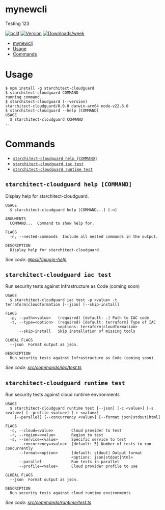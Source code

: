 # mynewcli

Testing 123

[![oclif](https://img.shields.io/badge/cli-oclif-brightgreen.svg)](https://oclif.io)
[![Version](https://img.shields.io/npm/v/mynewcli.svg)](https://npmjs.org/package/mynewcli)
[![Downloads/week](https://img.shields.io/npm/dw/mynewcli.svg)](https://npmjs.org/package/mynewcli)

<!-- toc -->
* [mynewcli](#mynewcli)
* [Usage](#usage)
* [Commands](#commands)
<!-- tocstop -->

# Usage

<!-- usage -->
```sh-session
$ npm install -g starchitect-cloudguard
$ starchitect-cloudguard COMMAND
running command...
$ starchitect-cloudguard (--version)
starchitect-cloudguard/0.0.0 darwin-arm64 node-v22.6.0
$ starchitect-cloudguard --help [COMMAND]
USAGE
  $ starchitect-cloudguard COMMAND
...
```
<!-- usagestop -->

# Commands

<!-- commands -->
* [`starchitect-cloudguard help [COMMAND]`](#starchitect-cloudguard-help-command)
* [`starchitect-cloudguard iac test`](#starchitect-cloudguard-iac-test)
* [`starchitect-cloudguard runtime test`](#starchitect-cloudguard-runtime-test)

## `starchitect-cloudguard help [COMMAND]`

Display help for starchitect-cloudguard.

```
USAGE
  $ starchitect-cloudguard help [COMMAND...] [-n]

ARGUMENTS
  COMMAND...  Command to show help for.

FLAGS
  -n, --nested-commands  Include all nested commands in the output.

DESCRIPTION
  Display help for starchitect-cloudguard.
```

_See code: [@oclif/plugin-help](https://github.com/oclif/plugin-help/blob/v6.2.20/src/commands/help.ts)_

## `starchitect-cloudguard iac test`

Run security tests against Infrastructure as Code (coming soon)

```
USAGE
  $ starchitect-cloudguard iac test -p <value> -t terraform|cloudformation [--json] [--skip-install]

FLAGS
  -p, --path=<value>   (required) [default: .] Path to IAC code
  -t, --type=<option>  (required) [default: terraform] Type of IAC
                       <options: terraform|cloudformation>
      --skip-install   Skip installation of missing tools

GLOBAL FLAGS
  --json  Format output as json.

DESCRIPTION
  Run security tests against Infrastructure as Code (coming soon)
```

_See code: [src/commands/iac/test.ts](https://github.com/nonfx/starchitect-cloudguard/blob/v0.0.0/src/commands/iac/test.ts)_

## `starchitect-cloudguard runtime test`

Run security tests against cloud runtime environments

```
USAGE
  $ starchitect-cloudguard runtime test [--json] [-c <value>] [-s <value>] [--profile <value>] [-r <value>]
    [--parallel] [--concurrency <value>] [--format json|stdout|html]

FLAGS
  -c, --cloud=<value>        Cloud provider to test
  -r, --region=<value>       Region to test
  -s, --service=<value>      Specific service to test
      --concurrency=<value>  [default: 5] Number of tests to run concurrently
      --format=<option>      [default: stdout] Output format
                             <options: json|stdout|html>
      --parallel             Run tests in parallel
      --profile=<value>      Cloud provider profile to use

GLOBAL FLAGS
  --json  Format output as json.

DESCRIPTION
  Run security tests against cloud runtime environments
```

_See code: [src/commands/runtime/test.ts](https://github.com/nonfx/starchitect-cloudguard/blob/v0.0.0/src/commands/runtime/test.ts)_
<!-- commandsstop -->
